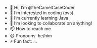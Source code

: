 - 👋 Hi, I’m @theCamelCaseCoder
- 👀 I’m interested in coding (ovs)
- 🌱 I’m currently learning Java
- 💞️ I’m looking to collaborate on anything!
- 📫 How to reach me
- 😄 Pronouns: he/him
- ⚡ Fun fact: ...

<!---
theCamelCaseCoder/theCamelCaseCoder is a ✨ special ✨ repository because its `README.md` (this file) appears on your GitHub profile.
You can click the Preview link to take a look at your changes.
--->
